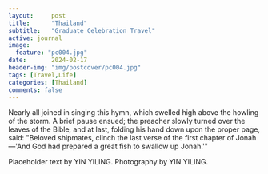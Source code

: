 ```yaml
---
layout:     post
title:      "Thailand"
subtitle:   "Graduate Celebration Travel"
active: journal
image:
  feature: "pc004.jpg"
date:       2024-02-17 
header-img: "img/postcover/pc004.jpg"
tags: [Travel,Life]
categories: [Thailand]
comments: false
---
```


<p>Nearly all joined in singing this hymn, which swelled high above the howling of the storm. A brief pause ensued; the preacher slowly turned over the leaves of the Bible, and at last, folding his hand down upon the proper page, said: "Beloved shipmates, clinch the last verse of the first chapter of Jonah&mdash;'And God had prepared a great fish to swallow up Jonah.'"</p>


<p>Placeholder text by <a>YIN YILING</a>. Photography by <a>YIN YILING</a>.</p>